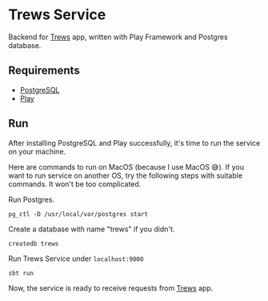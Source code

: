 # Trews Service

Backend for [Trews][1] app, written with Play Framework and Postgres database.

## Requirements

 - [PostgreSQL][2]
 - [Play][3]
 
## Run

After installing PostgreSQL and Play successfully, it's time to run the service on your machine. 

Here are commands to run on MacOS (because I use MacOS 😅). If you want to run service on another OS, try the following steps with suitable commands. It won't be too complicated.
 
Run Postgres.

    pg_ctl -D /usr/local/var/postgres start
    
Create a database with name "trews" if you didn't.

    createdb trews
    
Run Trews Service under `localhost:9000`
  
    sbt run
    
Now, the service is ready to receive requests from [Trews][1] app.
 
 [1]: https://github.com/trungducc/trews-ios
 [2]: https://www.postgresql.org
 [3]: https://www.playframework.com
